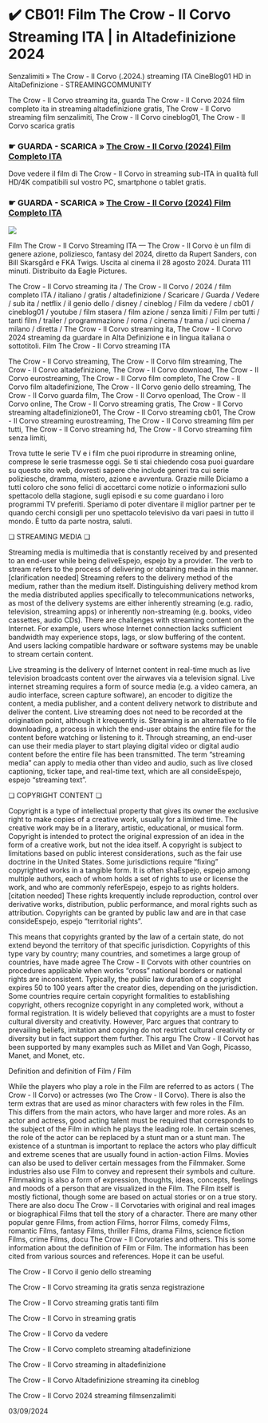 # ✔️ CB01! Film The Crow - Il Corvo Streaming ITA | in Altadefinizione 2024

Senzalimiti » The Crow - Il Corvo (.2024.) streaming ITA CineBlog01 HD in AltaDefinizione - STREAMINGCOMMUNITY

The Crow - Il Corvo streaming ita, guarda The Crow - Il Corvo 2024 film completo ita in streaming altadefinizione gratis, The Crow - Il Corvo streaming film senzalimiti, The Crow - Il Corvo cineblog01, The Crow - Il Corvo scarica gratis

### ☛ GUARDA - SCARICA » [The Crow - Il Corvo (2024) Film Completo ITA](https://t.co/OzNTu72tAK)

Dove vedere il film di The Crow - Il Corvo in streaming sub-ITA in qualità full HD/4K compatibili sul vostro PC, smartphone o tablet gratis.

### ☛ GUARDA - SCARICA » [The Crow - Il Corvo (2024) Film Completo ITA](https://t.co/OzNTu72tAK)

<p dir="auto"><a href="https://t.co/OzNTu72tAK" title="MKVPLAY" rel="nofollow"><img src="https://i.imgur.com/jhNGoEt.gif" style="max-width: 100%;"></a></p>

Film The Crow - Il Corvo Streaming ITA — The Crow - Il Corvo è un film di genere azione, poliziesco, fantasy del 2024, diretto da Rupert Sanders, con Bill Skarsgård e FKA Twigs. Uscita al cinema il 28 agosto 2024. Durata 111 minuti. Distribuito da Eagle Pictures.

The Crow - Il Corvo streaming ita / The Crow - Il Corvo / 2024 / film completo ITA / italiano / gratis / altadefinizione / Scaricare / Guarda / Vedere / sub ita / netflix / il genio dello / disney / cineblog / Film da vedere / cb01 / cineblog01 / youtube / film stasera / film azione / senza limiti / Film per tutti / tanti film / trailer / programmazione / roma / cinema / trama / uci cinema / milano / diretta / The Crow - Il Corvo streaming ita, The Crow - Il Corvo 2024 streaming da guardare in Alta Definizione e in lingua italiana o sottotitoli. Film The Crow - Il Corvo streaming ITA

The Crow - Il Corvo streaming, The Crow - Il Corvo film streaming, The Crow - Il Corvo altadefinizione, The Crow - Il Corvo download, The Crow - Il Corvo eurostreaming, The Crow - Il Corvo film completo, The Crow - Il Corvo film altadefinizione, The Crow - Il Corvo genio dello streaming, The Crow - Il Corvo guarda film, The Crow - Il Corvo openload, The Crow - Il Corvo online, The Crow - Il Corvo streaming gratis, The Crow - Il Corvo streaming altadefinizione01, The Crow - Il Corvo streaming cb01, The Crow - Il Corvo streaming eurostreaming, The Crow - Il Corvo streaming film per tutti, The Crow - Il Corvo streaming hd, The Crow - Il Corvo streaming film senza limiti,

Trova tutte le serie TV e i film che puoi riprodurre in streaming online, comprese le serie trasmesse oggi. Se ti stai chiedendo cosa puoi guardare su questo sito web, dovresti sapere che include generi tra cui serie poliziesche, dramma, mistero, azione e avventura. Grazie mille Diciamo a tutti coloro che sono felici di accettarci come notizie o informazioni sullo spettacolo della stagione, sugli episodi e su come guardano i loro programmi TV preferiti. Speriamo di poter diventare il miglior partner per te quando cerchi consigli per uno spettacolo televisivo da vari paesi in tutto il mondo. È tutto da parte nostra, saluti.

❏ STREAMING MEDIA ❏

Streaming media is multimedia that is constantly received by and presented to an end-user while being deliveEspejo, espejo by a provider. The verb to stream refers to the process of delivering or obtaining media in this manner.[clarification needed] Streaming refers to the delivery method of the medium, rather than the medium itself. Distinguishing delivery method krom the media distributed applies specifically to telecommunications networks, as most of the delivery systems are either inherently streaming (e.g. radio, television, streaming apps) or inherently non-streaming (e.g. books, video cassettes, audio CDs). There are challenges with streaming content on the Internet. For example, users whose Internet connection lacks sufficient bandwidth may experience stops, lags, or slow buffering of the content. And users lacking compatible hardware or software systems may be unable to stream certain content.

Live streaming is the delivery of Internet content in real-time much as live television broadcasts content over the airwaves via a television signal. Live internet streaming requires a form of source media (e.g. a video camera, an audio interface, screen capture software), an encoder to digitize the content, a media publisher, and a content delivery network to distribute and deliver the content. Live streaming does not need to be recorded at the origination point, although it krequently is. Streaming is an alternative to file downloading, a process in which the end-user obtains the entire file for the content before watching or listening to it. Through streaming, an end-user can use their media player to start playing digital video or digital audio content before the entire file has been transmitted. The term “streaming media” can apply to media other than video and audio, such as live closed captioning, ticker tape, and real-time text, which are all consideEspejo, espejo “streaming text”.

❏ COPYRIGHT CONTENT ❏

Copyright is a type of intellectual property that gives its owner the exclusive right to make copies of a creative work, usually for a limited time. The creative work may be in a literary, artistic, educational, or musical form. Copyright is intended to protect the original expression of an idea in the form of a creative work, but not the idea itself. A copyright is subject to limitations based on public interest considerations, such as the fair use doctrine in the United States. Some jurisdictions require “fixing” copyrighted works in a tangible form. It is often shaEspejo, espejo among multiple authors, each of whom holds a set of rights to use or license the work, and who are commonly referEspejo, espejo to as rights holders.[citation needed] These rights krequently include reproduction, control over derivative works, distribution, public performance, and moral rights such as attribution. Copyrights can be granted by public law and are in that case consideEspejo, espejo “territorial rights”.

This means that copyrights granted by the law of a certain state, do not extend beyond the territory of that specific jurisdiction. Copyrights of this type vary by country; many countries, and sometimes a large group of countries, have made agree The Crow - Il Corvots with other countries on procedures applicable when works “cross” national borders or national rights are inconsistent. Typically, the public law duration of a copyright expires 50 to 100 years after the creator dies, depending on the jurisdiction. Some countries require certain copyright formalities to establishing copyright, others recognize copyright in any completed work, without a formal registration. It is widely believed that copyrights are a must to foster cultural diversity and creativity. However, Parc argues that contrary to prevailing beliefs, imitation and copying do not restrict cultural creativity or diversity but in fact support them further. This argu The Crow - Il Corvot has been supported by many examples such as Millet and Van Gogh, Picasso, Manet, and Monet, etc.

Definition and definition of Film / Film

While the players who play a role in the Film are referred to as actors ( The Crow - Il Corvo) or actresses (wo The Crow - Il Corvo). There is also the term extras that are used as minor characters with few roles in the Film. This differs from the main actors, who have larger and more roles. As an actor and actress, good acting talent must be required that corresponds to the subject of the Film in which he plays the leading role. In certain scenes, the role of the actor can be replaced by a stunt man or a stunt man. The existence of a stuntman is important to replace the actors who play difficult and extreme scenes that are usually found in action-action Films. Movies can also be used to deliver certain messages from the Filmmaker. Some industries also use Film to convey and represent their symbols and culture. Filmmaking is also a form of expression, thoughts, ideas, concepts, feelings and moods of a person that are visualized in the Film. The Film itself is mostly fictional, though some are based on actual stories or on a true story. There are also docu The Crow - Il Corvotaries with original and real images or biographical Films that tell the story of a character. There are many other popular genre Films, from action Films, horror Films, comedy Films, romantic Films, fantasy Films, thriller Films, drama Films, science fiction Films, crime Films, docu The Crow - Il Corvotaries and others. This is some information about the definition of Film or Film. The information has been cited from various sources and references. Hope it can be useful.

The Crow - Il Corvo il genio dello streaming

The Crow - Il Corvo streaming ita gratis senza registrazione

The Crow - Il Corvo streaming gratis tanti film

The Crow - Il Corvo in streaming gratis

The Crow - Il Corvo da vedere

The Crow - Il Corvo completo streaming altadefinizione

The Crow - Il Corvo streaming in altadefinizione

The Crow - Il Corvo Altadefinizione streaming ita cineblog

The Crow - Il Corvo 2024 streaming filmsenzalimiti

03/09/2024
